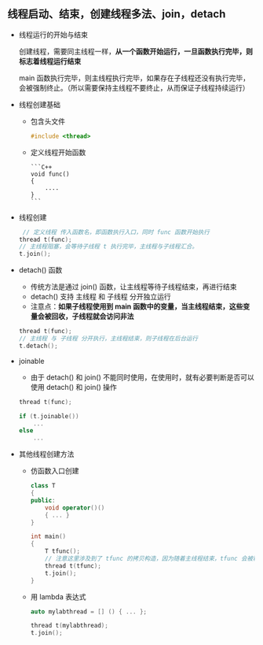 ## 线程启动、结束，创建线程多法、join，detach

- 线程运行的开始与结束

	创建线程，需要同主线程一样，**从一个函数开始运行，一旦函数执行完毕，则标志着线程运行结束**
    
    main 函数执行完毕，则主线程执行完毕，如果存在子线程还没有执行完毕，会被强制终止。（所以需要保持主线程不要终止，从而保证子线程持续运行）

- 线程创建基础

	- 包含头文件

		```C++
        #include <thread>
        ```
        
  - 定义线程开始函数

		```C++
        void func()
        {
        	....
        }
        ```

 - 线程创建

	```C++
     // 定义线程 传入函数名，即函数执行入口，同时 func 函数开始执行
    thread t(func);
    // 主线程阻塞，会等待子线程 t 执行完毕，主线程与子线程汇合。
    t.join(); 
    ```
 
 - detach() 函数

	- 传统方法是通过 join() 函数，让主线程等待子线程结束，再进行结束
	- detach() 支持 主线程 和 子线程 分开独立运行
	- 注意点：**如果子线程使用到 main 函数中的变量，当主线程结束，这些变量会被回收，子线程就会访问非法**

	```C++
    thread t(func);
    // 主线程 与 子线程 分开执行，主线程结束，则子线程在后台运行
    t.detach(); 
    ```
    
 - joinable

	- 由于 detach() 和 join() 不能同时使用，在使用时，就有必要判断是否可以使用 detach() 和 join() 操作
	
    ```C++
    thread t(func);
    
    if (t.joinable())
    	...
    else
    	...
    ```
    
- 其他线程创建方法

	- 仿函数入口创建

		```C++
        class T
        {
        public:
        	void operator()()
            { ... }
        }
        
        int main()
        {
        	T tfunc();
            // 注意这里涉及到了 tfunc 的拷贝构造，因为随着主线程结束，tfunc 会被释放
            thread t(tfunc);
            t.join(); 
        }
        ```
        
  - 用 lambda 表达式

	```C++
    auto mylabthread = [] () { ... };
    
    thread t(mylabthread);
    t.join();
    ```